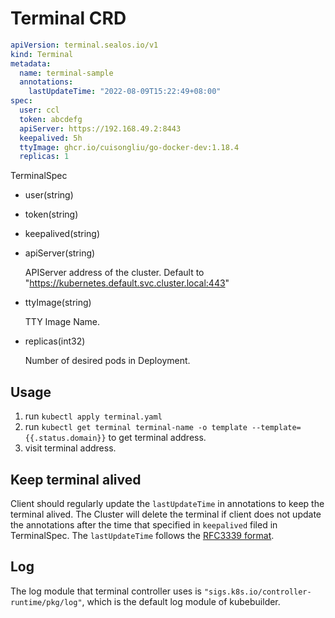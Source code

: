 # Terminal CRD
```yaml
apiVersion: terminal.sealos.io/v1
kind: Terminal
metadata:
  name: terminal-sample
  annotations:
    lastUpdateTime: "2022-08-09T15:22:49+08:00"
spec:
  user: ccl
  token: abcdefg
  apiServer: https://192.168.49.2:8443
  keepalived: 5h
  ttyImage: ghcr.io/cuisongliu/go-docker-dev:1.18.4
  replicas: 1
```

TerminalSpec
- user(string)
- token(string)
- keepalived(string) 
- apiServer(string)

  APIServer address of the cluster. Default to "https://kubernetes.default.svc.cluster.local:443"

- ttyImage(string)

    TTY Image Name. 

- replicas(int32)
  
    Number of desired pods in Deployment. 

## Usage
1. run `kubectl apply terminal.yaml`
2. run `kubectl get terminal terminal-name -o template --template={{.status.domain}}` to get terminal address.
3. visit terminal address.

## Keep terminal alived

Client should regularly update the `lastUpdateTime` in annotations to keep the terminal alived. The Cluster will delete the terminal if client does not update the annotations after the time that specified in `keepalived` filed in TerminalSpec.
The `lastUpdateTime` follows the [RFC3339 format](https://www.rfc-editor.org/rfc/rfc3339).

## Log
The log module that terminal controller uses is `"sigs.k8s.io/controller-runtime/pkg/log"`, which is the default log module of kubebuilder.
